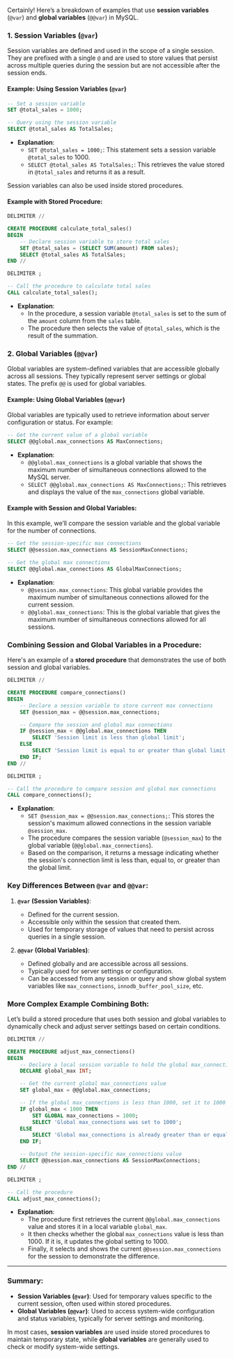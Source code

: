 Certainly! Here’s a breakdown of examples that use **session variables** (`@var`) and **global variables** (`@@var`) in MySQL.

### 1. **Session Variables (`@var`)**

Session variables are defined and used in the scope of a single session. They are prefixed with a single `@` and are used to store values that persist across multiple queries during the session but are not accessible after the session ends.

#### Example: Using Session Variables (`@var`)

```sql
-- Set a session variable
SET @total_sales = 1000;

-- Query using the session variable
SELECT @total_sales AS TotalSales;
```

- **Explanation**:
    - `SET @total_sales = 1000;`: This statement sets a session variable `@total_sales` to 1000.
    - `SELECT @total_sales AS TotalSales;`: This retrieves the value stored in `@total_sales` and returns it as a result.

Session variables can also be used inside stored procedures.

#### Example with Stored Procedure:

```sql
DELIMITER //

CREATE PROCEDURE calculate_total_sales()
BEGIN
    -- Declare session variable to store total sales
    SET @total_sales = (SELECT SUM(amount) FROM sales);
    SELECT @total_sales AS TotalSales;
END //

DELIMITER ;

-- Call the procedure to calculate total sales
CALL calculate_total_sales();
```

- **Explanation**:
    - In the procedure, a session variable `@total_sales` is set to the sum of the `amount` column from the `sales` table.
    - The procedure then selects the value of `@total_sales`, which is the result of the summation.

### 2. **Global Variables (`@@var`)**

Global variables are system-defined variables that are accessible globally across all sessions. They typically represent server settings or global states. The prefix `@@` is used for global variables.

#### Example: Using Global Variables (`@@var`)

Global variables are typically used to retrieve information about server configuration or status. For example:

```sql
-- Get the current value of a global variable
SELECT @@global.max_connections AS MaxConnections;
```

- **Explanation**:
    - `@@global.max_connections` is a global variable that shows the maximum number of simultaneous connections allowed to the MySQL server.
    - `SELECT @@global.max_connections AS MaxConnections;`: This retrieves and displays the value of the `max_connections` global variable.

#### Example with Session and Global Variables:

In this example, we’ll compare the session variable and the global variable for the number of connections.

```sql
-- Get the session-specific max connections
SELECT @@session.max_connections AS SessionMaxConnections;

-- Get the global max connections
SELECT @@global.max_connections AS GlobalMaxConnections;
```

- **Explanation**:
    - `@@session.max_connections`: This global variable provides the maximum number of simultaneous connections allowed for the current session.
    - `@@global.max_connections`: This is the global variable that gives the maximum number of simultaneous connections allowed for all sessions.

### Combining Session and Global Variables in a Procedure:

Here's an example of a **stored procedure** that demonstrates the use of both session and global variables.

```sql
DELIMITER //

CREATE PROCEDURE compare_connections()
BEGIN
    -- Declare a session variable to store current max connections
    SET @session_max = @@session.max_connections;

    -- Compare the session and global max connections
    IF @session_max < @@global.max_connections THEN
        SELECT 'Session limit is less than global limit';
    ELSE
        SELECT 'Session limit is equal to or greater than global limit';
    END IF;
END //

DELIMITER ;

-- Call the procedure to compare session and global max connections
CALL compare_connections();
```

- **Explanation**:
    - `SET @session_max = @@session.max_connections;`: This stores the session's maximum allowed connections in the session variable `@session_max`.
    - The procedure compares the session variable (`@session_max`) to the global variable (`@@global.max_connections`).
    - Based on the comparison, it returns a message indicating whether the session's connection limit is less than, equal to, or greater than the global limit.

### Key Differences Between `@var` and `@@var`:

1. **`@var` (Session Variables)**:
   - Defined for the current session.
   - Accessible only within the session that created them.
   - Used for temporary storage of values that need to persist across queries in a single session.

2. **`@@var` (Global Variables)**:
   - Defined globally and are accessible across all sessions.
   - Typically used for server settings or configuration.
   - Can be accessed from any session or query and show global system variables like `max_connections`, `innodb_buffer_pool_size`, etc.

### More Complex Example Combining Both:

Let’s build a stored procedure that uses both session and global variables to dynamically check and adjust server settings based on certain conditions.

```sql
DELIMITER //

CREATE PROCEDURE adjust_max_connections()
BEGIN
    -- Declare a local session variable to hold the global max_connections value
    DECLARE global_max INT;

    -- Get the current global max_connections value
    SET global_max = @@global.max_connections;

    -- If the global max_connections is less than 1000, set it to 1000
    IF global_max < 1000 THEN
        SET GLOBAL max_connections = 1000;
        SELECT 'Global max_connections was set to 1000';
    ELSE
        SELECT 'Global max_connections is already greater than or equal to 1000';
    END IF;

    -- Output the session-specific max_connections value
    SELECT @@session.max_connections AS SessionMaxConnections;
END //

DELIMITER ;

-- Call the procedure
CALL adjust_max_connections();
```

- **Explanation**:
    - The procedure first retrieves the current `@@global.max_connections` value and stores it in a local variable `global_max`.
    - It then checks whether the global `max_connections` value is less than 1000. If it is, it updates the global setting to 1000.
    - Finally, it selects and shows the current `@@session.max_connections` for the session to demonstrate the difference.

---

### Summary:

- **Session Variables (`@var`)**: Used for temporary values specific to the current session, often used within stored procedures.
- **Global Variables (`@@var`)**: Used to access system-wide configuration and status variables, typically for server settings and monitoring.

In most cases, **session variables** are used inside stored procedures to maintain temporary state, while **global variables** are generally used to check or modify system-wide settings.
